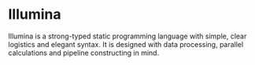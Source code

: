 # Illumina
Illumina is a strong-typed static programming language with simple, clear logistics and elegant syntax. It is designed with data processing, parallel calculations and pipeline constructing in mind. 